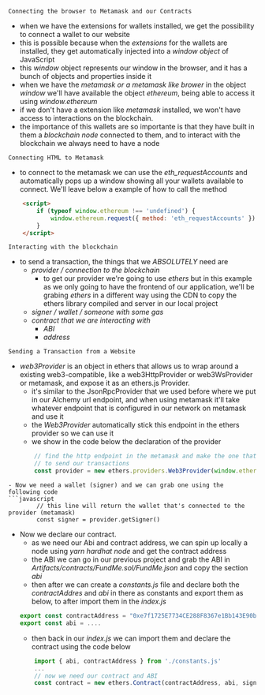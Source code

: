 `Connecting the browser to Metamask and our Contracts`
- when we have the extensions for wallets installed, we get the possibility to connect a wallet to our website
- this is possible because when the *extensions* for the wallets are installed, they get automatically injected into a *window object* of JavaScript
- this *window* object represents our window in the browser, and it has a bunch of objects and properties inside it 
- when we have the *metamask or a metamask like brower* in the object *window* we'll have available the object *ethereum*, being able to access it using *window.ethereum*
- if we don't have a extension like *metamask* installed, we won't have access to interactions on the blockchain. 
- the importance of this wallets are so importante is that they have built in them a *blockchain node* connected to them, and to interact with the blockchain we always need to have a node

`Connecting HTML to Metamask`
- to connect to the metamask we can use the *eth_requestAccounts* and automatically pops up a window showing all your wallets available to connect. We'll leave below a example of how to call the method
```html
	<script>
		if (typeof window.ethereum !== 'undefined') {
			window.ethereum.request({ method: 'eth_requestAccounts' })
		}
	</script>
```

`Interacting with the blockchain`
- to send a transaction, the things that we *ABSOLUTELY* need are
	- *provider / connection to the blockchain*
		- to get our provider we're going to use *ethers* but in this example as we only going to have the frontend of our application, we'll be grabing *ethers* in a different way using  the CDN to copy the ethers library compiled and server in our local project
	- *signer / wallet / someone with some gas*
	- *contract that we are interacting with*
		- *ABI*
		- *address* 

`Sending a Transaction from a Website`
- *web3Provider* is an object in ethers that allows us to wrap around a existing web3-compatible, like a web3HttpProvider or web3WsProvider or metamask, and expose it as an ethers.js Provider. 
	- it's similar to the JsonRpcProvider that we used before where we put in our Alchemy url endpoint, and when using metamask it'll take whatever endpoint that is configured in our network on metamask and use it
	- the *Web3Provider* automatically stick this endpoint in the ethers provider so we can use it
	- we show in the code below the declaration of the provider
	```javascript
		// find the http endpoint in the metamask and make the one that we use
		// to send our transactions
		const provider = new ethers.providers.Web3Provider(window.ethereum)
```
- Now we need a wallet (signer) and we can grab one using the following code
```javascript
		// this line will return the wallet that's connected to the provider (metamask)
		const signer = provider.getSigner()
```
- Now we declare our contract. 
	- as we need our Abi and contract address, we can spin up locally a node using *yarn hardhat node* and get the contract address
	- the ABI we can go in our previous project and grab the ABI in *Artifacts/contracts/FundMe.sol/FundMe.json* and copy the section *abi* 
	- then after we can create a *constants.js* file and declare both the *contractAddres* and *abi* in there as constants and export them as below, to after import them in the *index.js*
	```javascript 
	export const contractAddress = "0xe7f1725E7734CE288F8367e1Bb143E90bb3F0512"
	export const abi = ....
	```
	- then back in our *index.js* we can import them and declare the contract using the code below
	```javascript
		import { abi, contractAddress } from './constants.js'
		...
		// now we need our contract and ABI
		const contract = new ethers.Contract(contractAddress, abi, signer)
	```
